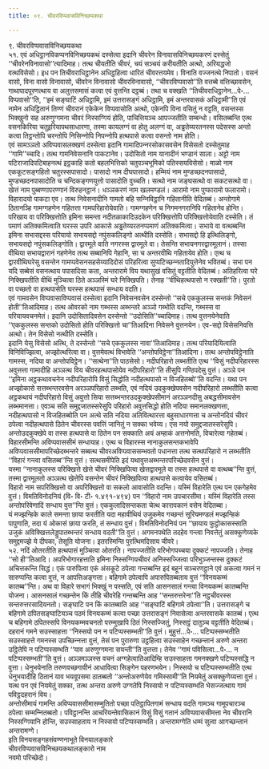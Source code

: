 ```yaml
---
title: ०९. चीवरविप्पवासविनिच्छयकथा

---
```

९. चीवरविप्पवासविनिच्छयकथा  
५१. एवं अधिट्ठानविकप्पनविनिच्छयकथं दस्सेत्वा इदानि चीवरेन विनावासविनिच्छयकरणं दस्सेतुं ‘‘चीवरेनविनावासो’’त्यादिमाह। तत्थ चीयतीति चीवरं, चयं सञ्‍चयं करीयतीति अत्थो, अरियद्धजो वत्थविसेसो। इध पन तिचीवराधिट्ठानेन अधिट्ठहित्वा धारितं चीवरत्तयमेव। विनाति वज्‍जनत्थे निपातो। वसनं वासो, विना वासो विनावासो, चीवरेन विनावासो चीवरविनावासो, ‘‘चीवरविप्पवासो’’ति वत्तब्बे वत्तिच्छावसेन, गाथापादपूरणत्थाय वा अलुत्तसमासं कत्वा एवं वुत्तन्ति दट्ठब्बं। तथा च वक्खति ‘‘तिचीवराधिट्ठानेन…पे॰… विप्पवासो’’ति, ‘‘इमं सङ्घाटिं अधिट्ठामि, इमं उत्तरासङ्गं अधिट्ठामि, इमं अन्तरवासकं अधिट्ठामी’’ति एवं नामेन अधिट्ठितानं तिण्णं चीवरानं एकेकेन विप्पवासोति अत्थो, एकेनपि विना वसितुं न वट्टति, वसन्तस्स भिक्खुनो सह अरुणुग्गमना चीवरं निस्सग्गियं होति, पाचित्तियञ्‍च आपज्‍जतीति सम्बन्धो। वसितब्बन्ति एत्थ वसनकिरिया चतुइरियापथसाधारणा, तस्मा कायलग्गं वा होतु अलग्गं वा, अड्ढतेय्यरतनस्स पदेसस्स अन्तो कत्वा तिट्ठन्तोपि चरन्तोपि निसिन्‍नोपि निपन्‍नोपि हत्थपासे कत्वा वसन्तो नाम होति।  
एवं सामञ्‍ञतो अविप्पवासलक्खणं दस्सेत्वा इदानि गामादिपन्‍नरसोकासवसेन विसेसतो दस्सेतुमाह ‘‘गामि’’च्‍चादि। तत्थ गामनिवेसनानि पाकटानेव। उदोसितो नाम यानादीनं भण्डानं साला। अट्टो नाम पटिराजादिपटिबाहनत्थं इट्ठकाहि कतो बहलभित्तिको चतुपञ्‍चभूमिको पतिस्सयविसेसो। माळो नाम एककूटसङ्गहितो चतुरस्सपासादो। पासादो नाम दीघपासादो। हम्मियं नाम मुण्डच्छदनपासादो, मुण्डच्छदनपासादोति च चन्दिकङ्गणयुत्तो पासादोति वुच्‍चति। सत्थो नाम जङ्घसत्थो वा सकटसत्थो वा। खेत्तं नाम पुब्बण्णापरण्णानं विरुहनट्ठानं। धञ्‍ञकरणं नाम खलमण्डलं। आरामो नाम पुप्फारामो फलारामो। विहारादयो पाकटा एव। तत्थ निवेसनादीनि गामतो बहि सन्‍निविट्ठानि गहितानीति वेदितब्बं। अन्तोगामे ठितानञ्हि गामग्गहणेन गहितत्ता गामपरिहारोयेवाति। गामग्गहणेन च निगमनगरानिपि गहितानेव होन्ति।  
परिखाय वा परिक्खित्तोति इमिना समन्ता नदीतळाकादिउदकेन परिक्खित्तोपि परिक्खित्तोयेवाति दस्सेति। तं पमाणं अतिक्‍कमित्वाति घरस्स उपरि आकासे अड्ढतेय्यरतनप्पमाणं अतिक्‍कमित्वा। सभाये वा वत्थब्बन्ति इमिना सभासद्दस्स परियायो सभायसद्दो नपुंसकलिङ्गो अत्थीति दस्सेति। सभासद्दो हि इत्थिलिङ्गो, सभायसद्दो नपुंसकलिङ्गोति। द्वारमूले वाति नगरस्स द्वारमूले वा। तेसन्ति सभायनगरद्वारमूलानं। तस्सा वीथिया सभायद्वारानं गहणेनेव तत्थ सब्बानिपि गेहानि, सा च अन्तरवीथि गहितायेव होति। एत्थ च द्वारवीथिघरेसु वसन्तेन गामप्पवेसनसहसेय्यादिदोसं परिहरित्वा सुप्पटिच्छन्‍नतादियुत्तेनेव भवितब्बं। सभा पन यदि सब्बेसं वसनत्थाय पपासदिसा कता, अन्तरारामे विय यथासुखं वसितुं वट्टतीति वेदितब्बं। अतिहरित्वा घरे निक्खिपतीति वीथिं मुञ्‍चित्वा ठिते अञ्‍ञस्मिं घरे निक्खिपति। तेनाह ‘‘वीथिहत्थपासो न रक्खती’’ति। पुरतो वा पच्छतो वा हत्थपासेति घरस्स हत्थपासं सन्धाय वदति।  
एवं गामवसेन विप्पवासाविप्पवासं दस्सेत्वा इदानि निवेसनवसेन दस्सेन्तो ‘‘सचे एककुलस्स सन्तकं निवेसनं होती’’तिआदिमाह। तत्थ ओवरको नाम गब्भस्स अब्भन्तरे अञ्‍ञो गब्भोति वदन्ति, गब्भस्स वा परियायवचनमेतं। इदानि उदोसितादिवसेन दस्सेन्तो ‘‘उदोसिति’’च्‍चादिमाह। तत्थ वुत्तनयेनेवाति ‘‘एककुलस्स सन्तको उदोसितो होति परिक्खित्तो चा’’तिआदिना निवेसने वुत्तनयेन। एव-सद्दो विसेसनिवत्ति अत्थो। तेन विसेसो नत्थीति दस्सेति।  
इदानि येसु विसेसो अत्थि, ते दस्सेन्तो ‘‘सचे एककुलस्स नावा’’तिआदिमाह। तत्थ परियादियित्वाति विनिविज्झित्वा, अज्झोत्थरित्वा वा। वुत्तमेवत्थं विभावेति ‘‘अन्तोपविट्ठेना’’तिआदिना। तत्थ अन्तोपविट्ठेनाति गामस्स, नदिया वा अन्तोपविट्ठेन। ‘‘सत्थेना’’ति पाठसेसो। नदीपरिहारो लब्भतीति एत्थ ‘‘विसुं नदीपरिहारस्स अवुत्तत्ता गामादीहि अञ्‍ञत्थ विय चीवरहत्थपासोयेव नदीपरिहारो’’ति तीसुपि गण्ठिपदेसु वुत्तं। अञ्‍ञे पन ‘‘इमिना अट्ठकथावचनेन नदीपरिहारोपि विसुं सिद्धोति नदीहत्थपासो न विजहितब्बो’’ति वदन्ति। यथा पन अज्झोकासे सत्तब्भन्तरवसेन अरञ्‍ञपरिहारो लब्भति, एवं नदियं उदकुक्खेपवसेन नदीपरिहारो लब्भतीति कत्वा अट्ठकथायं नदीपरिहारो विसुं अवुत्तो सिया सत्तब्भन्तरउदकुक्खेपसीमानं अरञ्‍ञनदीसु अबद्धसीमावसेन लब्भमानत्ता। एवञ्‍च सति समुद्दजातस्सरेसुपि परिहारो अवुत्तसिद्धो होति नदिया समानलक्खणत्ता, नदीहत्थपासो न विजहितब्बोति पन अत्थे सति नदिया अतिवित्थारत्ता बहुसाधारणत्ता च अन्तोनदियं चीवरं ठपेत्वा नदीहत्थपासे ठितेन चीवरस्स पवत्तिं जानितुं न सक्‍का भवेय्य। एस नयो समुद्दजातस्सरेसुपि। अन्तोउदकुक्खेपे वा तस्स हत्थपासे वा ठितेन पन सक्‍काति अयं अम्हाकं अत्तनोमति, विचारेत्वा गहेतब्बं। विहारसीमन्ति अविप्पवाससीमं सन्धायाह। एत्थ च विहारस्स नानाकुलसन्तकभावेपि अविप्पवाससीमापरिच्छेदब्भन्तरे सब्बत्थ चीवरअविप्पवाससम्भवतो पधानत्ता तत्थ सत्थपरिहारो न लब्भतीति ‘‘विहारं गन्त्वा वसितब्ब’’न्ति वुत्तं। सत्थसमीपेति इदं यथावुत्तअब्भन्तरपरिच्छेदवसेन वुत्तं।  
यस्मा ‘‘नानाकुलस्स परिक्खित्ते खेत्ते चीवरं निक्खिपित्वा खेत्तद्वारमूले वा तस्स हत्थपासे वा वत्थब्ब’’न्ति वुत्तं, तस्मा द्वारमूलतो अञ्‍ञत्थ खेत्तेपि वसन्तेन चीवरं निक्खिपित्वा हत्थपासे कत्वायेव वसितब्बं।  
विहारो नाम सपरिक्खित्तो वा अपरिक्खित्तो वा सकलो आवासोति वदन्ति। यस्मिं विहारेति एत्थ पन एकगेहमेव वुत्तं। विमतिविनोदनियं (वि॰ वि॰ टी॰ १.४९१-४९४) पन ‘‘विहारो नाम उपचारसीमा। यस्मिं विहारेति तस्स अन्तोपरिवेणादिं सन्धाय वुत्त’’न्ति वुत्तं। एककुलादिसन्तकता चेत्थ कारापकानं वसेन वेदितब्बा।  
यं मज्झन्हिके काले समन्ता छाया फरतीति यदा महावीथियं उजुकमेव गच्छन्तं सूरियमण्डलं मज्झन्हिकं पापुणाति, तदा यं ओकासं छाया फरति, तं सन्धाय वुत्तं। विमतिविनोदनियं पन ‘‘छायाय फुट्ठोकासस्साति उजुकं अविक्खित्तलेड्डुपातब्भन्तरं सन्धाय वदती’’ति वुत्तं। अगमनपथेति तदहेव गन्त्वा निवत्तेतुं असक्‍कुणेय्यके समुद्दमज्झे ये दीपका, तेसूति योजना। इतरस्मिन्ति पुरत्थिमदिसाय चीवरे।  
५२. नदिं ओतरतीति हत्थपासं मुञ्‍चित्वा ओतरति। नापज्‍जतीति परिभोगपच्‍चया दुक्‍कटं नापज्‍जति। तेनाह ‘‘सो ही’’तिआदि। अपरिभोगारहत्ताति इमिना निस्सग्गियचीवरं अनिस्सज्‍जित्वा परिभुञ्‍जन्तस्स दुक्‍कटं अचित्तकन्ति सिद्धं। एकं पारुपित्वा एकं अंसकूटे ठपेत्वा गन्तब्बन्ति इदं बहूनं सञ्‍चरणट्ठाने एवं अकत्वा गमनं न सारुप्पन्ति कत्वा वुत्तं, न आपत्तिअङ्गत्ता। बहिगामे ठपेत्वापि अपारुपितब्बताय वुत्तं ‘‘विनयकम्मं कातब्ब’’न्ति। अथ वा विहारे सभागं भिक्खुं न पस्सति, एवं सति आसनसालं गन्त्वा विनयकम्मं कातब्बन्ति योजना। आसनसालं गच्छन्तेन किं तीहि चीवरेहि गन्तब्बन्ति आह ‘‘सन्तरुत्तरेना’’ति नट्ठचीवरस्स सन्तरुत्तरसादियनतो। सङ्घाटि पन किं कातब्बाति आह ‘‘सङ्घाटिं बहिगामे ठपेत्वा’’ति। उत्तरासङ्गे च बहिगामे ठपितसङ्घाटियञ्‍च पठमं विनयकम्मं कत्वा पच्छा उत्तरासङ्गं निवासेत्वा अन्तरवासके कातब्बं। एत्थ च बहिगामे ठपितस्सपि विनयकम्मवचनतो परम्मुखापि ठितं निस्सज्‍जितुं, निस्सट्ठं दातुञ्‍च वट्टतीति वेदितब्बं।  
दहरानं गमने सउस्साहत्ता ‘‘निस्सयो पन न पटिप्पस्सम्भती’’ति वुत्तं। मुहुत्तं…पे॰… पटिप्पस्सम्भतीति सउस्साहत्ते गमनस्स उपच्छिन्‍नत्ता वुत्तं, तेसं पन पुरारुणा उट्ठहित्वा सउस्साहेन गच्छन्तानं अरुणे अन्तरा उट्ठितेपि न पटिप्पस्सम्भति ‘‘याव अरुणुग्गमना सयन्ती’’ति वुत्तत्ता। तेनेव ‘‘गामं पविसित्वा…पे॰… न पटिप्पस्सम्भती’’ति वुत्तं। अञ्‍ञमञ्‍ञस्स वचनं अग्गहेत्वातिआदिम्हि सउस्साहत्ता गमनक्खणे पटिप्पस्सद्धि न वुत्ता। धेनुभयेनाति तरुणवच्छगावीनं आधावित्वा सिङ्गेन पहरणभयेन। निस्सयो च पटिप्पस्सम्भतीति एत्थ धेनुभयादीहि ठितानं याव भयवूपसमा ठातब्बतो ‘‘अन्तोअरुणेयेव गमिस्सामी’’ति नियमेतुं असक्‍कुणेय्यत्ता वुत्तं। यत्थ पन एवं नियमेतुं सक्‍का, तत्थ अन्तरा अरुणे उग्गतेपि निस्सयो न पटिप्पस्सम्भति भेसज्‍जत्थाय गामं पविट्ठदहरानं विय।  
अन्तोसीमायं गामन्ति अविप्पवाससीमासम्मुतितो पच्छा पतिट्ठापितगामं सन्धाय वदति गामञ्‍च गामूपचारञ्‍च ठपेत्वा सम्मन्‍नितब्बतो। पविट्ठानन्ति आचरियन्तेवासिकानं विसुं विसुं गतानं अविप्पवाससीमत्ता नेव चीवरानि निस्सग्गियानि होन्ति, सउस्साहताय न निस्सयो पटिप्पस्सम्भति। अन्तरामग्गेति धम्मं सुत्वा आगच्छन्तानं अन्तरामग्गे।  
इति विनयसङ्गहसंवण्णनाभूते विनयालङ्कारे  
चीवरविप्पवासविनिच्छयकथालङ्कारो नाम  
नवमो परिच्छेदो।  